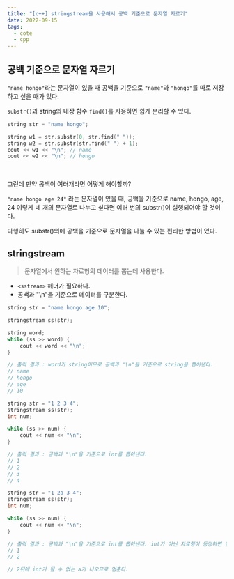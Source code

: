 ```yaml
---
title: "[c++] stringstream을 사용해서 공백 기준으로 문자열 자르기"
date: 2022-09-15
tags:
  - cote
  - cpp
---
```


## 공백 기준으로 문자열 자르기

`"name hongo"`라는 문자열이 있을 때 공백을 기준으로 `"name"`과 `"hongo"`를 따로 저장하고 싶을 때가 있다.<br/>

`substr()`과 string의 내장 함수 `find()`를 사용하면 쉽게 분리할 수 있다.

```cpp
string str = "name hongo";

string w1 = str.substr(0, str.find(" "));
string w2 = str.substr(str.find(" ") + 1);
cout << w1 << "\n"; // name
cout << w2 << "\n"; // hongo
```

<br/>

그런데 만약 공백이 여러개라면 어떻게 해야할까?<br/>

`"name hongo age 24"` 라는 문자열이 있을 때, 공백을 기준으로 name, hongo, age, 24 이렇게 네 개의 문자열로 나누고 싶다면 여러 번의 substr()이 실행되어야 할 것이다.<br/>

다행히도 substr()외에 공백을 기준으로 문자열을 나눌 수 있는 편리한 방법이 있다.



## stringstream

> 문자열에서 원하는 자료형의 데이터를 뽑는데 사용한다.

* `<sstream>` 헤더가 필요하다.
* 공백과 "\n"을 기준으로 데이터를 구분한다.



```cpp
string str = "name hongo age 10";

stringstream ss(str);

string word;
while (ss >> word) {
    cout << word << "\n";
}

// 출력 결과 : word가 string이므로 공백과 "\n"을 기준으로 string을 뽑아낸다.
// name
// hongo
// age
// 10
```

```cpp
string str = "1 2 3 4";
stringstream ss(str);
int num;

while (ss >> num) {
    cout << num << "\n";
}

// 출력 결과 : 공백과 "\n"을 기준으로 int를 뽑아낸다.
// 1
// 2
// 3
// 4
```

```cpp
string str = "1 2a 3 4";
stringstream ss(str);
int num;

while (ss >> num) {
    cout << num << "\n";
}

// 출력 결과 : 공백과 "\n"을 기준으로 int를 뽑아낸다. int가 아닌 자료형이 등장하면 멈춘다. 
// 1
// 2

// 2뒤에 int가 될 수 없는 a가 나오므로 멈춘다.
```





